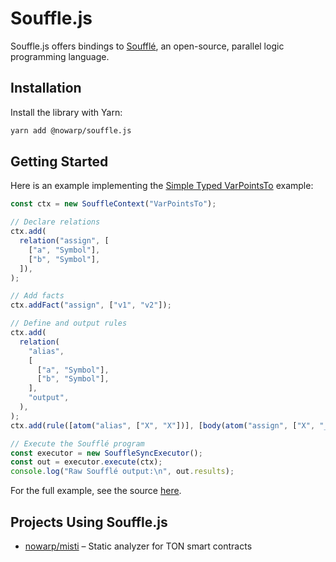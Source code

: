 # Souffle.js

Souffle.js offers bindings to [Soufflé](https://souffle-lang.github.io/), an open-source, parallel logic programming language.

## Installation

Install the library with Yarn:

```bash
yarn add @nowarp/souffle.js
```

## Getting Started

Here is an example implementing the [Simple Typed VarPointsTo](https://souffle-lang.github.io/examples#simple-typed-varpointsto) example:

```typescript
const ctx = new SouffleContext("VarPointsTo");

// Declare relations
ctx.add(
  relation("assign", [
    ["a", "Symbol"],
    ["b", "Symbol"],
  ]),
);

// Add facts
ctx.addFact("assign", ["v1", "v2"]);

// Define and output rules
ctx.add(
  relation(
    "alias",
    [
      ["a", "Symbol"],
      ["b", "Symbol"],
    ],
    "output",
  ),
);
ctx.add(rule([atom("alias", ["X", "X"])], [body(atom("assign", ["X", "_"]))]));

// Execute the Soufflé program
const executor = new SouffleSyncExecutor();
const out = executor.execute(ctx);
console.log("Raw Soufflé output:\n", out.results);
```

For the full example, see the source [here](./examples/simpleTypedVarPointsTo.ts).

## Projects Using Souffle.js
* [nowarp/misti](https://github.com/nowarp/misti) – Static analyzer for TON smart contracts

